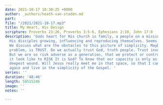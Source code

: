 ```yaml
---
date: 2021-10-17 10:30:25 +0000
author: _authors/heath-van-staden.md
part: 
file: "/2021/2021-10-17.mp3"
title: My Heart, His Design
scripture: Proverbs 23:26, Proverbs 3:5-6, Ephesians 2:10, John 17:8
description: 'Gods heart for His church is family, a people on a mission, who are
  His disciples growing, influencing and reproducing themselves. Seems so simple!
  We discuss what are the obstacles to this picture of simplicity. Maybe the one major
  problem, is TRUST. Do we actually trust God, truth people. Trust involves our heart.
  But we are so risk adverse as a generation, that we protect or control. What would
  it look like to RISK It is God? To know that our capacity is only as much as our
  deepest wound. Will Jesus really meet me in that space, so that I can begin to Trust
  again and live in the simplicity of the Gospel. '
series: ''
duration: '48:46'
length: 58515246
image: ''
notes: ''

---
```

